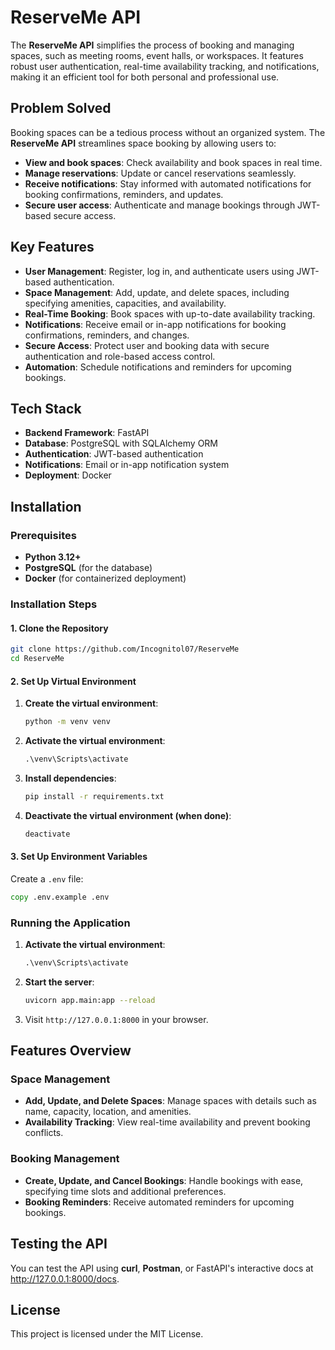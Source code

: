 # ReserveMe API

The **ReserveMe API** simplifies the process of booking and managing spaces, such as meeting rooms, event halls, or workspaces. It features robust user authentication, real-time availability tracking, and notifications, making it an efficient tool for both personal and professional use.

## Problem Solved

Booking spaces can be a tedious process without an organized system. The **ReserveMe API** streamlines space booking by allowing users to:

- **View and book spaces**: Check availability and book spaces in real time.
- **Manage reservations**: Update or cancel reservations seamlessly.
- **Receive notifications**: Stay informed with automated notifications for booking confirmations, reminders, and updates.
- **Secure user access**: Authenticate and manage bookings through JWT-based secure access.

## Key Features

- **User Management**: Register, log in, and authenticate users using JWT-based authentication.
- **Space Management**: Add, update, and delete spaces, including specifying amenities, capacities, and availability.
- **Real-Time Booking**: Book spaces with up-to-date availability tracking.
- **Notifications**: Receive email or in-app notifications for booking confirmations, reminders, and changes.
- **Secure Access**: Protect user and booking data with secure authentication and role-based access control.
- **Automation**: Schedule notifications and reminders for upcoming bookings.

## Tech Stack

- **Backend Framework**: FastAPI
- **Database**: PostgreSQL with SQLAlchemy ORM
- **Authentication**: JWT-based authentication
- **Notifications**: Email or in-app notification system
- **Deployment**: Docker

## Installation

### Prerequisites

- **Python 3.12+**
- **PostgreSQL** (for the database)
- **Docker** (for containerized deployment)

### Installation Steps

#### 1. Clone the Repository

```bash
git clone https://github.com/Incognitol07/ReserveMe
cd ReserveMe
```

#### 2. Set Up Virtual Environment

1. **Create the virtual environment**:

   ```bash
   python -m venv venv
   ```

2. **Activate the virtual environment**:

     ```cmd
     .\venv\Scripts\activate
     ```

3. **Install dependencies**:

   ```bash
   pip install -r requirements.txt
   ```

4. **Deactivate the virtual environment (when done)**:

   ```bash
   deactivate
   ```

#### 3. Set Up Environment Variables

Create a `.env` file:

  ```cmd
  copy .env.example .env
  ```

### Running the Application

1. **Activate the virtual environment**:

   ```cmd
   .\venv\Scripts\activate
   ```

2. **Start the server**:

   ```bash
   uvicorn app.main:app --reload
   ```

3. Visit `http://127.0.0.1:8000` in your browser.

## Features Overview

### Space Management

- **Add, Update, and Delete Spaces**: Manage spaces with details such as name, capacity, location, and amenities.
- **Availability Tracking**: View real-time availability and prevent booking conflicts.

### Booking Management

- **Create, Update, and Cancel Bookings**: Handle bookings with ease, specifying time slots and additional preferences.
- **Booking Reminders**: Receive automated reminders for upcoming bookings.

## Testing the API

You can test the API using **curl**, **Postman**, or FastAPI's interactive docs at <http://127.0.0.1:8000/docs>.

## License

This project is licensed under the MIT License.
